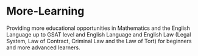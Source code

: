 # More-Learning
Providing more educational opportunities in Mathematics and the English Language up to GSAT level and English Language and English Law (Legal System, Law of Contract, Criminal Law and the Law of Tort) for beginners and more advanced learners.

